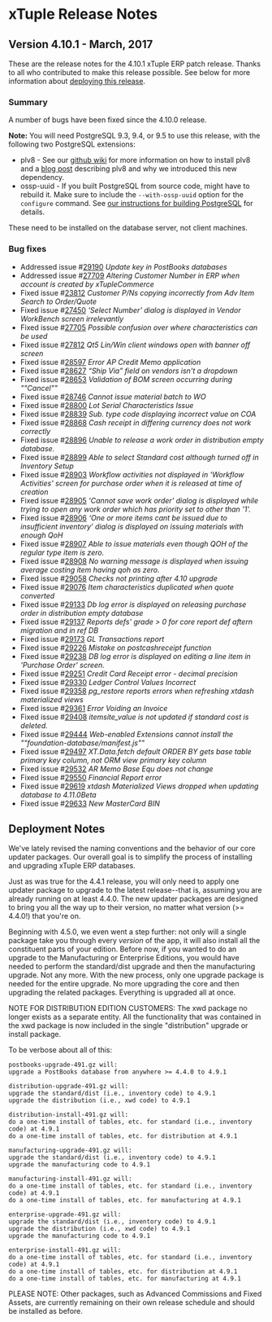 # xTuple Release Notes

## Version 4.10.1 - March, 2017

These are the release notes for the 4.10.1 xTuple ERP patch release.
Thanks to all who contributed to make this release possible. See below for more information about
[deploying this release](#deployment-notes).

### Summary

A number of bugs have been fixed since the 4.10.0 release.

**Note:** You will need PostgreSQL 9.3, 9.4, or 9.5 to use this release,
with the following two PostgreSQL extensions:

- plv8 -
  See our
  [github wiki](https://github.com/xtuple/xtuple/wiki/Installing-PLv8) for
  more information on how to install plv8 and a
  [blog post](https://www.xtuple.org/blog/gmoskowitz/enabling-technologies-plv8-49)
  describing plv8 and why we introduced this new dependency.
- ossp-uuid -
  If you built PostgreSQL from source code, might have to
  rebuild it. Make sure to include the `--with-ossp-uuid` option for
  the `configure` command. See
  [our instructions for building PostgreSQL](https://github.com/xtuple/qt-client/wiki/Desktop-Development-Environment-Setup#get-and-install-postgresql)
  for details.

These need to be installed on the database server, not client machines.


### Bug fixes

- Addressed issue #[29190](http://www.xtuple.org/xtincident/view/bugs/29190) _Update key in PostBooks databases_
- Addressed issue #[27709](http://www.xtuple.org/xtincident/view/bugs/27709) _Altering Customer Number in ERP when account is created by xTupleCommerce_
- Fixed issue #[23812](http://www.xtuple.org/xtincident/view/bugs/23812) _Customer P/Ns copying incorrectly from Adv Item Search to Order/Quote_
- Fixed issue #[27450](http://www.xtuple.org/xtincident/view/bugs/27450) _'Select Number' dialog is displayed in Vendor WorkBench screen irrelevantly_
- Fixed issue #[27705](http://www.xtuple.org/xtincident/view/bugs/27705) _Possible confusion over where characteristics can be used_
- Fixed issue #[27812](http://www.xtuple.org/xtincident/view/bugs/27812) _Qt5 Lin/Win client windows open with banner off screen_
- Fixed issue #[28597](http://www.xtuple.org/xtincident/view/bugs/28597) _Error AP Credit Memo application_
- Fixed issue #[28627](http://www.xtuple.org/xtincident/view/bugs/28627) _“Ship Via” field on vendors isn't a dropdown_
- Fixed issue #[28653](http://www.xtuple.org/xtincident/view/bugs/28653) _Validation of BOM screen occurring during ""Cancel""_
- Fixed issue #[28746](http://www.xtuple.org/xtincident/view/bugs/28746) _Cannot issue material batch to WO_
- Fixed issue #[28800](http://www.xtuple.org/xtincident/view/bugs/28800) _Lot Serial Characteristics Issue_
- Fixed issue #[28839](http://www.xtuple.org/xtincident/view/bugs/28839) _Sub. type code displaying incorrect value on COA_
- Fixed issue #[28868](http://www.xtuple.org/xtincident/view/bugs/28868) _Cash receipt in differing currency does not work correctly_
- Fixed issue #[28896](http://www.xtuple.org/xtincident/view/bugs/28896) _Unable to release a work order in distribution empty database._
- Fixed issue #[28899](http://www.xtuple.org/xtincident/view/bugs/28899) _Able to select Standard cost although turned off in Inventory Setup_
- Fixed issue #[28903](http://www.xtuple.org/xtincident/view/bugs/28903) _Workflow activities not displayed in 'Workflow Activities' screen for purchase order when it is released at time of creation_
- Fixed issue #[28905](http://www.xtuple.org/xtincident/view/bugs/28905) _'Cannot save work order' dialog is displayed while trying to open any work order which has priority set to other than '1'._
- Fixed issue #[28906](http://www.xtuple.org/xtincident/view/bugs/28906) _‘One or more items cant be issued due to insufficient inventory’ dialog is displayed on issuing materials with enough QoH_
- Fixed issue #[28907](http://www.xtuple.org/xtincident/view/bugs/28907) _Able to issue materials even though QOH of the regular type item is zero._
- Fixed issue #[28908](http://www.xtuple.org/xtincident/view/bugs/28908) _No warning message is displayed when issuing average costing item having qoh as zero._
- Fixed issue #[29058](http://www.xtuple.org/xtincident/view/bugs/29058) _Checks not printing after 4.10 upgrade_
- Fixed issue #[29076](http://www.xtuple.org/xtincident/view/bugs/29076) _Item characteristics duplicated when quote converted_
- Fixed issue #[29133](http://www.xtuple.org/xtincident/view/bugs/29133) _Db log error is displayed on releasing purchase order in distribution empty database_
- Fixed issue #[29137](http://www.xtuple.org/xtincident/view/bugs/29137) _Reports defs' grade > 0 for core report def aftern migration and in ref DB_
- Fixed issue #[29173](http://www.xtuple.org/xtincident/view/bugs/29173) _GL Transactions report_
- Fixed issue #[29226](http://www.xtuple.org/xtincident/view/bugs/29226) _Mistake on postcashreceipt function_
- Fixed issue #[29238](http://www.xtuple.org/xtincident/view/bugs/29238) _DB log error is displayed on editing a line item in 'Purchase Order' screen._
- Fixed issue #[29251](http://www.xtuple.org/xtincident/view/bugs/29251) _Credit Card Receipt error - decimal precision_
- Fixed issue #[29330](http://www.xtuple.org/xtincident/view/bugs/29330) _Ledger Control Values Incorrect_
- Fixed issue #[29358](http://www.xtuple.org/xtincident/view/bugs/29358) _pg_restore reports errors when refreshing xtdash materialized views_
- Fixed issue #[29361](http://www.xtuple.org/xtincident/view/bugs/29361) _Error Voiding an Invoice_
- Fixed issue #[29408](http://www.xtuple.org/xtincident/view/bugs/29408) _itemsite_value is not updated if standard cost is deleted._
- Fixed issue #[29444](http://www.xtuple.org/xtincident/view/bugs/29444) _Web-enabled Extensions cannot install the ""foundation-database/manifest.js""_
- Fixed issue #[29497](http://www.xtuple.org/xtincident/view/bugs/29497) _XT.Data.fetch default ORDER BY gets base table primary key column, not ORM view primary key column_
- Fixed issue #[29532](http://www.xtuple.org/xtincident/view/bugs/29532) _AR Memo Base Equ does not change_
- Fixed issue #[29550](http://www.xtuple.org/xtincident/view/bugs/29550) _Financial Report error_
- Fixed issue #[29619](http://www.xtuple.org/xtincident/view/bugs/29619) _xtdash Materialized Views dropped when updating database to 4.11.0Beta_
- Fixed issue #[29633](http://www.xtuple.org/xtincident/view/bugs/29633) _New MasterCard BIN_


## Deployment Notes

We've lately revised the naming conventions and the behavior of our
core updater packages. Our overall goal is to simplify the process
of installing and upgrading xTuple ERP databases.

Just as was true for the 4.4.1 release, you will only need to apply
one updater package to upgrade to the latest release--that is, assuming you are
already running on at least 4.4.0. The new updater packages are
designed to bring you all the way up to their version, no matter
what version (>= 4.4.0!) that you're on.

Beginning with 4.5.0, we even went a step further: not only will a
single package take you through every *version* of the app, it will
also install all the constituent parts of your edition. Before now,
if you wanted to do an upgrade to the Manufacturing or Enterprise
Editions, you would have needed to perform the standard/dist upgrade
and then the manufacturing upgrade. Not any more. With the new process,
only one upgrade package is needed for the entire upgrade. No more
upgrading the core and then upgrading the related packages. Everything
is upgraded all at once.

NOTE FOR DISTRIBUTION EDITION CUSTOMERS: The xwd package no longer
exists as a separate entity. All the functionality that was contained
in the xwd package is now included in the single "distribution" upgrade
or install package.

To be verbose about all of this:

    postbooks-upgrade-491.gz will:
    upgrade a PostBooks database from anywhere >= 4.4.0 to 4.9.1

    distribution-upgrade-491.gz will:
    upgrade the standard/dist (i.e., inventory code) to 4.9.1
    upgrade the distribution (i.e., xwd code) to 4.9.1

    distribution-install-491.gz will:
    do a one-time install of tables, etc. for standard (i.e., inventory code) at 4.9.1
    do a one-time install of tables, etc. for distribution at 4.9.1

    manufacturing-upgrade-491.gz will:
    upgrade the standard/dist (i.e., inventory code) to 4.9.1
    upgrade the manufacturing code to 4.9.1

    manufacturing-install-491.gz will:
    do a one-time install of tables, etc. for standard (i.e., inventory code) at 4.9.1
    do a one-time install of tables, etc. for manufacturing at 4.9.1

    enterprise-upgrade-491.gz will:
    upgrade the standard/dist (i.e., inventory code) to 4.9.1
    upgrade the distribution (i.e., xwd code) to 4.9.1
    upgrade the manufacturing code to 4.9.1

    enterprise-install-491.gz will:
    do a one-time install of tables, etc. for standard (i.e., inventory code) at 4.9.1
    do a one-time install of tables, etc. for distribution at 4.9.1
    do a one-time install of tables, etc. for manufacturing at 4.9.1

PLEASE NOTE: Other packages, such as Advanced Commissions and Fixed
Assets, are currently remaining on their own release schedule and should
be installed as before.
